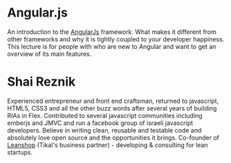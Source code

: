 Angular.js
===
An introduction to the [AngularJs](http://angularjs.org/) framework. What makes it different from other frameworks and why it is tightly coupled to your developer happiness.
This lecture is for people with who are new to Angular and want to get an overview of its main features.

Shai Reznik
===
Experienced entrepreneur and front end craftsman, returned to javascript, HTML5, CSS3 and all the other buzz words after several years of building RIAs in Flex. Contributed to several javascript communities including emberjs and JMVC and run a facebook group of israeli javascript developers.
Believe in writing clean, reusable and testable code and absolutely love open source and the opportunities it brings.
Co-founder of [Leanshop](http://leanshop.co.il) (Tikal's business partner) - developing & consulting for lean startups.

